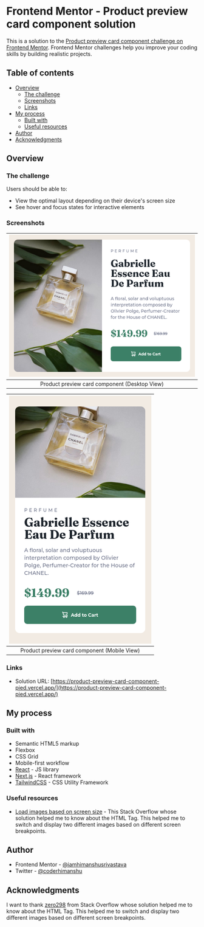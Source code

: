 # Frontend Mentor - Product preview card component solution

This is a solution to the [Product preview card component challenge on Frontend Mentor](https://www.frontendmentor.io/challenges/product-preview-card-component-GO7UmttRfa). Frontend Mentor challenges help you improve your coding skills by building realistic projects.

## Table of contents

- [Overview](#overview)
  - [The challenge](#the-challenge)
  - [Screenshots](#screenshots)
  - [Links](#links)
- [My process](#my-process)
  - [Built with](#built-with)
  - [Useful resources](#useful-resources)
- [Author](#author)
- [Acknowledgments](#acknowledgments)

## Overview

### The challenge

Users should be able to:

- View the optimal layout depending on their device's screen size
- See hover and focus states for interactive elements

### Screenshots

| ![Product preview card component (Desktop View)](./product-preview-card-component-desktop-solution-screenshot.png) |
| :----------------------------------------------------------------------------------------------------------------: |
|                                   Product preview card component (Desktop View)                                    |

| ![Product preview card component (Mobile View)](./product-preview-card-component-mobile-solution-screenshot.png) |
| :--------------------------------------------------------------------------------------------------------------: |
|                                   Product preview card component (Mobile View)                                   |

### Links

- Solution URL: [https://product-preview-card-component-pied.vercel.app/](https://product-preview-card-component-pied.vercel.app/)

## My process

### Built with

- Semantic HTML5 markup
- Flexbox
- CSS Grid
- Mobile-first workflow
- [React](https://reactjs.org/) - JS library
- [Next.js](https://nextjs.org/) - React framework
- [TailwindCSS](https://tailwindcss.com) - CSS Utility Framework

### Useful resources

- [Load images based on screen size](https://stackoverflow.com/questions/23414817/load-images-based-on-screen-size) - This Stack Overflow whose solution helped me to know about the HTML <picture> Tag. This helped me to switch and display two different images based on different screen breakpoints.

## Author

- Frontend Mentor - [@iamhimanshusrivastava](https://www.frontendmentor.io/profile/iamhimanshusrivastava)
- Twitter - [@coderhimanshu](https://www.twitter.com/coderhimanshu)

## Acknowledgments

I want to thank [zero298](https://stackoverflow.com/users/691711/zero298) from Stack Overflow whose solution helped me to know about the HTML <picture> Tag. This helped me to switch and display two different images based on different screen breakpoints.

